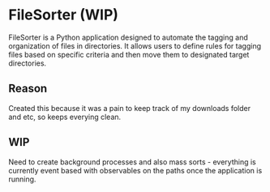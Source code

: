 # FileSorter (WIP)

FileSorter is a Python application designed to automate the tagging and organization of files in directories. It allows users to define rules for tagging files based on specific criteria and then move them to designated target directories.

## Reason
Created this because it was a pain to keep track of my downloads folder and etc, so keeps everying clean.

## WIP
Need to create background processes and also mass sorts - everything is currently event based with observables on the paths once the application is running.

